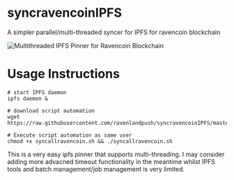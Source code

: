 # syncravencoinIPFS
A simpler parallel/multi-threaded syncer for IPFS for ravencoin blockchain


![Multithreaded IPFS Pinner for Ravencoin Blockchain](https://gateway.ravenland.org/ipfs/QmawLZCDCXtt8ZmrJ6v2A3apxqBzbovWeXGAeZPYrz9xSW "Pin Ravencoin to IPFS fast")

# Usage Instructions


```
# start IPFS daemon
ipfs daemon &

# download script automation
wget https://raw.githubusercontent.com/ravenlandpush/syncravencoinIPFS/master/syncallravencoin.sh

# Execute script automation as same user
chmod +x syncallravencoin.sh && ./syncallravencoin.sh
```

This is a very easy ipfs pinner that supports multi-threading. I may consider adding more advacned timeout functionality in the meantime whilst IPFS tools and batch management/job management is very limited.
